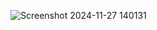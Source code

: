 ![Screenshot 2024-11-27 140131](https://github.com/user-attachments/assets/306840d7-d816-4129-baf6-b624bf15820e)
